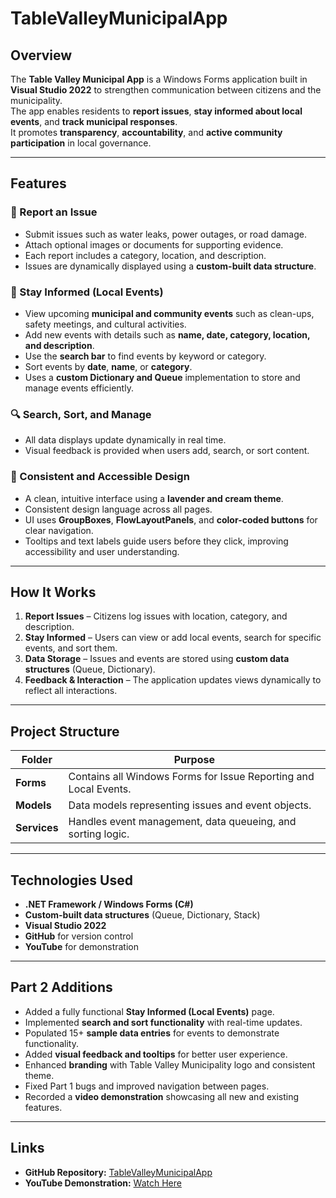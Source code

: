# TableValleyMunicipalApp

## Overview
The **Table Valley Municipal App** is a Windows Forms application built in **Visual Studio 2022** to strengthen communication between citizens and the municipality.  
The app enables residents to **report issues**, **stay informed about local events**, and **track municipal responses**.  
It promotes **transparency**, **accountability**, and **active community participation** in local governance.

---

## Features

### 🧾 Report an Issue
- Submit issues such as water leaks, power outages, or road damage.  
- Attach optional images or documents for supporting evidence.  
- Each report includes a category, location, and description.  
- Issues are dynamically displayed using a **custom-built data structure**.

### 📅 Stay Informed (Local Events)
- View upcoming **municipal and community events** such as clean-ups, safety meetings, and cultural activities.  
- Add new events with details such as **name, date, category, location, and description**.  
- Use the **search bar** to find events by keyword or category.  
- Sort events by **date**, **name**, or **category**.  
- Uses a **custom Dictionary and Queue** implementation to store and manage events efficiently.

### 🔍 Search, Sort, and Manage
- All data displays update dynamically in real time.  
- Visual feedback is provided when users add, search, or sort content.

### 🎨 Consistent and Accessible Design
- A clean, intuitive interface using a **lavender and cream theme**.  
- Consistent design language across all pages.  
- UI uses **GroupBoxes**, **FlowLayoutPanels**, and **color-coded buttons** for clear navigation.  
- Tooltips and text labels guide users before they click, improving accessibility and user understanding.

---

## How It Works
1. **Report Issues** – Citizens log issues with location, category, and description.  
2. **Stay Informed** – Users can view or add local events, search for specific events, and sort them.  
3. **Data Storage** – Issues and events are stored using **custom data structures** (Queue, Dictionary).  
4. **Feedback & Interaction** – The application updates views dynamically to reflect all interactions.

---

## Project Structure
| Folder | Purpose |
|--------|----------|
| **Forms** | Contains all Windows Forms for Issue Reporting and Local Events. |
| **Models** | Data models representing issues and event objects. |
| **Services** | Handles event management, data queueing, and sorting logic. |

---

## Technologies Used
- **.NET Framework / Windows Forms (C#)**
- **Custom-built data structures** (Queue, Dictionary, Stack)
- **Visual Studio 2022**
- **GitHub** for version control
- **YouTube** for demonstration

---

## Part 2 Additions
- Added a fully functional **Stay Informed (Local Events)** page.  
- Implemented **search and sort functionality** with real-time updates.  
- Populated 15+ **sample data entries** for events to demonstrate functionality.  
- Added **visual feedback and tooltips** for better user experience.  
- Enhanced **branding** with Table Valley Municipality logo and consistent theme.  
- Fixed Part 1 bugs and improved navigation between pages.  
- Recorded a **video demonstration** showcasing all new and existing features.  

---

## Links
- **GitHub Repository:** [TableValleyMunicipalApp](https://github.com/ST10045251/TableValleyMunicipalApp)  
- **YouTube Demonstration:** [Watch Here]([https://youtu.be/eP8HJyXMAlM](https://youtu.be/YLugVdwIgFM))
